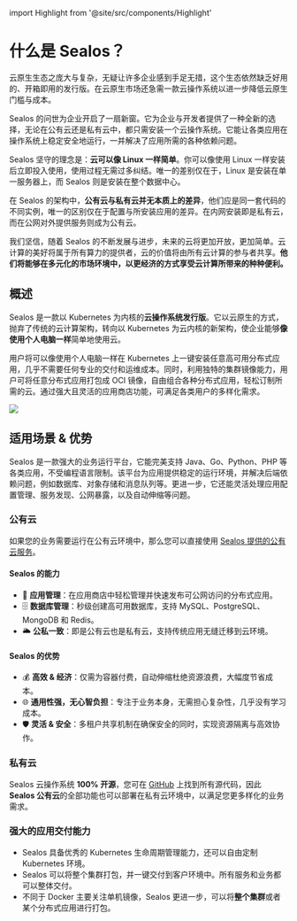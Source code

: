 import Highlight from '@site/src/components/Highlight'

# 什么是 Sealos？

<Highlight content="在线使用 Sealos" url="https://cloud.sealos.io" />

云原生生态之庞大与复杂，无疑让许多企业感到手足无措，这个生态依然缺乏好用的、开箱即用的发行版。在云原生市场还急需一款云操作系统以进一步降低云原生门槛与成本。

Sealos 的问世为企业开启了一扇新窗。它为企业与开发者提供了一种全新的选择，无论在公有云还是私有云中，都只需安装一个云操作系统。它能让各类应用在操作系统上稳定安全地运行，一并解决了应用所需的各种依赖问题。

Sealos 坚守的理念是：**云可以像 Linux 一样简单**。你可以像使用 Linux 一样安装后立即投入使用，使用过程无需过多纠结。唯一的差别仅在于，Linux 是安装在单一服务器上，而 Sealos 则是安装在整个数据中心。

在 Sealos 的架构中，**公有云与私有云并无本质上的差异**，他们应是同一套代码的不同实例，唯一的区别仅在于配置与所安装应用的差异。在内网安装即是私有云，而在公网对外提供服务则成为公有云。

我们坚信，随着 Sealos 的不断发展与进步，未来的云将更加开放，更加简单。云计算的美好将属于所有算力的提供者，云的价值将由所有云计算的参与者共享。**他们将能够在多元化的市场环境中，以更经济的方式享受云计算所带来的种种便利。**

## 概述

Sealos 是一款以 Kubernetes 为内核的**云操作系统发行版**。它以云原生的方式，抛弃了传统的云计算架构，转向以 Kubernetes 为云内核的新架构，使企业能够**像使用个人电脑一样**简单地使用云。

用户将可以像使用个人电脑一样在 Kubernetes 上一键安装任意高可用分布式应用，几乎不需要任何专业的交付和运维成本。同时，利用独特的集群镜像能力，用户可将任意分布式应用打包成 OCI 镜像，自由组合各种分布式应用，轻松订制所需的云。通过强大且灵活的应用商店功能，可满足各类用户的多样化需求。

![](./images/sealos-desktop-zh.webp)

## 适用场景 & 优势

Sealos 是一款强大的业务运行平台，它能完美支持 Java、Go、Python、PHP 等各类应用，不受编程语言限制。该平台为应用提供稳定的运行环境，并解决后端依赖问题，例如数据库、对象存储和消息队列等。更进一步，它还能灵活处理应用配置管理、服务发现、公网暴露，以及自动伸缩等问题。

### 公有云

如果您的业务需要运行在公有云环境中，那么您可以直接使用 [Sealos 提供的公有云服务](https://cloud.sealos.io)。

#### Sealos 的能力

- 🚀 **应用管理**：在应用商店中轻松管理并快速发布可公网访问的分布式应用。
- 🗄️ **数据库管理**：秒级创建高可用数据库，支持 MySQL、PostgreSQL、MongoDB 和 Redis。
- 🌥️ **公私一致**：即是公有云也是私有云，支持传统应用无缝迁移到云环境。

#### Sealos 的优势

- 💰 **高效 & 经济**：仅需为容器付费，自动伸缩杜绝资源浪费，大幅度节省成本。
- 🌐 **通用性强，无心智负担**：专注于业务本身，无需担心复杂性，几乎没有学习成本。
- 🛡️ **灵活 & 安全**：多租户共享机制在确保安全的同时，实现资源隔离与高效协作。

### 私有云

Sealos 云操作系统 **100% 开源**，您可在 [GitHub](https://github.com/nebstudio/sealos) 上找到所有源代码，因此 **Sealos 公有云**的全部功能也可以部署在私有云环境中，以满足您更多样化的业务需求。

### 强大的应用交付能力

- Sealos 具备优秀的 Kubernetes 生命周期管理能力，还可以自由定制 Kubernetes 环境。
- Sealos 可以将整个集群打包，并一键交付到客户环境中。所有服务和业务都可以整体交付。
- 不同于 Docker 主要关注单机镜像，Sealos 更进一步，可以将**整个集群**或者某个分布式应用进行打包。